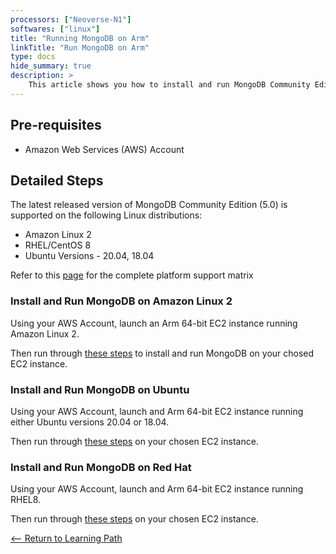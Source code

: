 ```yaml
---
processors: ["Neoverse-N1"]
softwares: ["linux"]
title: "Running MongoDB on Arm"
linkTitle: "Run MongoDB on Arm"
type: docs
hide_summary: true
description: >
    This article shows you how to install and run MongoDB Community Edition on differet flavors of AWS EC2 instances powered by Arm64 achitecture.
---
```


## Pre-requisites

* Amazon Web Services (AWS) Account 

## Detailed Steps

The latest released version of MongoDB Community Edition (5.0) is supported on the following Linux distributions:

* Amazon Linux 2
* RHEL/CentOS 8
* Ubuntu Versions - 20.04, 18.04

Refer to this [page](https://www.mongodb.com/docs/manual/administration/production-notes/#platform-support-matrix) for the complete platform support matrix 

### Install and Run MongoDB on Amazon Linux 2

Using your AWS Account, launch an Arm 64-bit EC2 instance running Amazon Linux 2.

Then run through [these steps](https://www.mongodb.com/docs/manual/tutorial/install-mongodb-on-amazon/) to install and run MongoDB on your chosed EC2 instance.

### Install and Run MongoDB on Ubuntu

Using your AWS Account, launch and Arm 64-bit EC2 instance running either Ubuntu versions 20.04 or 18.04.

Then run through [these steps](https://www.mongodb.com/docs/manual/tutorial/install-mongodb-on-ubuntu/) on your chosen EC2 instance.

### Install and Run MongoDB on Red Hat

Using your AWS Account, launch and Arm 64-bit EC2 instance running RHEL8.

Then run through [these steps](https://www.mongodb.com/docs/manual/tutorial/install-mongodb-on-red-hat/) on your chosen EC2 instance.

[<-- Return to Learning Path](/cloud/webservice/mongodb-lp/#sections)



